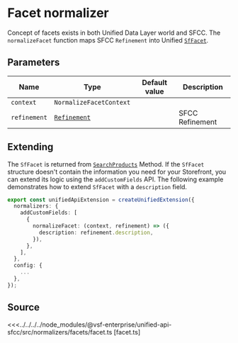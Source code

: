 # Facet normalizer

Concept of facets exists in both Unified Data Layer world and SFCC. The `normalizeFacet` function maps SFCC `Refinement` into Unified [`SfFacet`](/unified-data-layer/unified-data-model.html#sffacet).

## Parameters

| Name         | Type                                                                                                                         | Default value | Description     |
|--------------| ---------------------------------------------------------------------------------------------------------------------------- | ------------- | --------------- |
| `context`    | `NormalizeFacetContext`                                                                                                      |               |
| `refinement` | [`Refinement`](https://developer.salesforce.com/docs/commerce/b2c-commerce/references/ocapi-shop-api?meta=Search%2BProducts) |               | SFCC Refinement |

## Extending

The `SfFacet` is returned from [`SearchProducts`](/unified-data-layer/unified-methods/products#searchproducts) Method. If the `SfFacet` structure doesn't contain the information you need for your Storefront, you can extend its logic using the `addCustomFields` API. The following example demonstrates how to extend `SfFacet` with a `description` field.

```ts
export const unifiedApiExtension = createUnifiedExtension({
  normalizers: {
    addCustomFields: [
      {
        normalizeFacet: (context, refinement) => ({
          description: refinement.description,
        }),
      },
    ],
  },
  config: {
    ...
  },
});
```

## Source

<<<../../../../node_modules/@vsf-enterprise/unified-api-sfcc/src/normalizers/facets/facet.ts [facet.ts]
